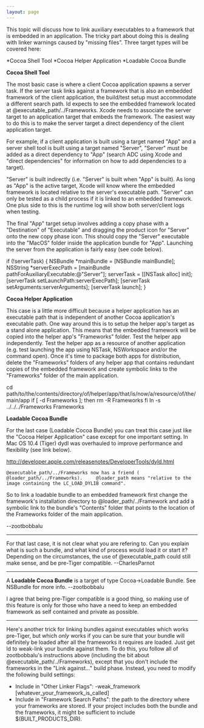 ```yaml
---
layout: page
---
```




This topic will discuss how to link auxiliary executables to a framework that is embedded in an application. The tricky part about doing this is dealing with linker warnings caused by "missing files". Three target types will be covered here:


*Cocoa Shell Tool
*Cocoa Helper Application
*Loadable Cocoa Bundle


**Cocoa Shell Tool**

The most basic case is where a client Cocoa application spawns a server task. If the server task links against a framework that is also an embedded framework of the client application, the build/test setup must accommodate a different search path.     ld expects to see the embedded framework located at     @executable_path/../Frameworks. Xcode needs to associate the server target to an application target that embeds the framework. The easiest way to do this is to make the server target a direct dependency of the client application target.

For example, if a client application is built using a target named "App" and a server shell tool is built using a target named "Server", "Server" must be added as a direct dependency to "App" (search ADC using Xcode and "direct dependencies" for information on how to add dependencies to a target). 

"Server" is built indirectly (i.e. "Server" is built when "App" is built). As long as "App" is the active target, Xcode will know where the embedded framework is located relative to the server's executable path. "Server" can only be tested as a child process if it is linked to an embedded framework. One plus side to this is the runtime log will show both server/client logs when testing.

The final "App" target setup involves adding a copy phase with a "Destination" of "Executable" and dragging the product icon for "Server" onto the new copy phase icon. This should copy the "Server" executable into the "MacOS" folder inside the application bundle for "App". Launching the server from the application is fairly easy (see code below).

    
if (!serverTask) {
    NSBundle *mainBundle = [NSBundle mainBundle];
    NSString *serverExecPath = [mainBundle pathForAuxiliaryExecutable:@"Server"];
    serverTask = [[NSTask alloc] init];
    [serverTask setLaunchPath:serverExecPath];
    [serverTask setArguments:serverArguments];
    [serverTask launch];
}


**Cocoa Helper Application**

This case is a little more difficult because a helper application has an executable path that is independent of another Cocoa application's executable path. One way around this is to setup the helper app's target as a stand alone application. This means that the embedded framework will be copied into the helper app's "Frameworks" folder. Test the helper app independently. Test the helper app as a resource of another application (e.g. test launching the app using NSTask, NSWorkspace and/or the command open). Once it's time to package both apps for distribution, delete the "Frameworks" folders of any helper app that contains redundant copies of the embedded framework and create symbolic links to the "Frameworks" folder of the main application. 

    
cd path/to/the/contents/directory/of/helper/app/that/is/now/a/resource/of/the/main/app
if [ -d Frameworks ]; then
    rm -R Frameworks
fi
ln -s ../../../Frameworks Frameworks


**Loadable Cocoa Bundle**

For the last case (Loadable Cocoa Bundle) you can treat this case just like the "Cocoa Helper Application" case except for one important setting. In Mac OS 10.4 (Tiger) dydl was overhauled to improve performance and flexibility (see link below).

http://developer.apple.com/releasenotes/DeveloperTools/dyld.html

    @executable_path/../Frameworks now has a friend (    @loader_path/../Frameworks).     @loader_path means "relative to the image containing the LC_LOAD_DYLIB command". 

So to link a loadable bundle to an embedded framework first change the framework's installation directory to     @loader_path/../Framework and add a symbolic link to the bundle's "Contents" folder that points to the location of the Frameworks folder of the main application.

--zootbobbalu

----
For that last case, it is not clear what you are refering to. Can you explain what is such a bundle, and what kind of process would load it or start it? Depending on the circumstances, the use of @executable_path could still make sense, and be pre-Tiger compatible. --CharlesParnot

----

A **Loadable Cocoa Bundle** is a target of type Cocoa->Loadable Bundle. See NSBundle for more info. --zootbobbalu

I agree that being pre-Tiger compatible is a good thing, so making use of this feature is only for those who have a need to keep an embedded framework as self contained and private as possible. 

----
Here's another trick for linking bundles against executables which works pre-Tiger, but which *only* works if you can be sure that your bundle will definitely be loaded after all the frameworks it requires are loaded. Just get ld to weak-link your bundle against them. To do this, you follow all of zootbobbalu's instructions above (including the bit about     @executable_path/../Frameworks), except that you don't include the frameworks in the "Link against..." build phase. Instead, you need to modify the following build settings:


* Include in "Other Linker Flags":     -weak_framework [whatever_your_framework_is_called]
* Include in "Framework Search Paths": the path to the directory where your frameworks are stored. If your project includes both the bundle and the frameworks, it might be sufficient to include     $(BUILT_PRODUCTS_DIR).
